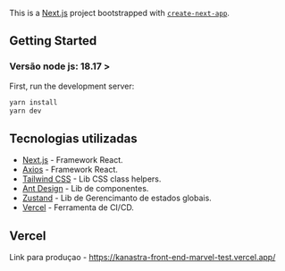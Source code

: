 This is a [Next.js](https://nextjs.org/) project bootstrapped with [`create-next-app`](https://github.com/vercel/next.js/tree/canary/packages/create-next-app).

## Getting Started
### Versão node js: 18.17 >
First, run the development server:

```bash
yarn install
yarn dev
```

## Tecnologias utilizadas
- [Next.js](https://nextjs.org/docs) - Framework React.
- [Axios](https://nextjs.org/docs) - Framework React.
- [Tailwind CSS](https://nextjs.org/docs) - Lib CSS class helpers.
- [Ant Design](https://nextjs.org/docs) - Lib de componentes.
- [Zustand](https://nextjs.org/docs) - Lib de Gerencimanto de estados globais.
- [Vercel](https://nextjs.org/docs) - Ferramenta de CI/CD.


## Vercel

Link para produçao - https://kanastra-front-end-marvel-test.vercel.app/

